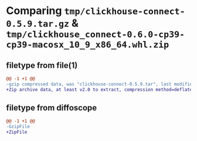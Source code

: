 # Comparing `tmp/clickhouse-connect-0.5.9.tar.gz` & `tmp/clickhouse_connect-0.6.0-cp39-cp39-macosx_10_9_x86_64.whl.zip`

## filetype from file(1)

```diff
@@ -1 +1 @@
-gzip compressed data, was "clickhouse-connect-0.5.9.tar", last modified: Sat Feb 11 21:46:30 2023, max compression
+Zip archive data, at least v2.0 to extract, compression method=deflate
```

## filetype from diffoscope

```diff
@@ -1 +1 @@
-GzipFile
+ZipFile
```


